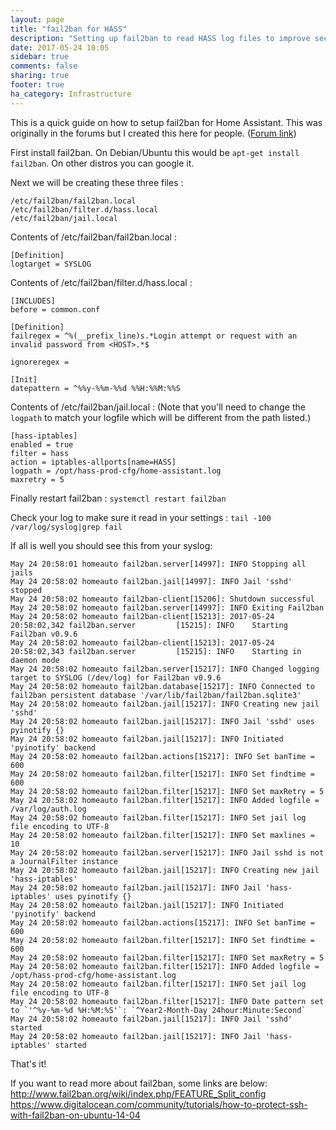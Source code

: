 ```yaml
---
layout: page
title: "fail2ban for HASS"
description: "Setting up fail2ban to read HASS log files to improve security."
date: 2017-05-24 10:05
sidebar: true
comments: false
sharing: true
footer: true
ha_category: Infrastructure
---
```


This is a quick guide on how to setup fail2ban for Home Assistant. This was originally in the forums but I created this here for people. ([Forum link]( https://community.home-assistant.io/t/is-there-a-log-file-for-invalid-logins-blocking-hackers/2892))

First install fail2ban. On Debian/Ubuntu this would be `apt-get install fail2ban`. On other distros you can google it.

Next we will be creating these three files :
```
/etc/fail2ban/fail2ban.local
/etc/fail2ban/filter.d/hass.local
/etc/fail2ban/jail.local
```

Contents of /etc/fail2ban/fail2ban.local :
```
[Definition]
logtarget = SYSLOG
```

Contents of /etc/fail2ban/filter.d/hass.local :
```
[INCLUDES]
before = common.conf

[Definition]
failregex = ^%(__prefix_line)s.*Login attempt or request with an invalid password from <HOST>.*$

ignoreregex =

[Init]
datepattern = ^%%y-%%m-%%d %%H:%%M:%%S

```

Contents of /etc/fail2ban/jail.local : (Note that you'll need to change the `logpath` to match your logfile which will be different from the path listed.)
```
[hass-iptables]
enabled = true
filter = hass
action = iptables-allports[name=HASS]
logpath = /opt/hass-prod-cfg/home-assistant.log
maxretry = 5

```

Finally restart fail2ban : `systemctl restart fail2ban`

Check your log to make sure it read in your settings : `tail -100 /var/log/syslog|grep fail`

If all is well you should see this from your syslog:
```
May 24 20:58:01 homeauto fail2ban.server[14997]: INFO Stopping all jails
May 24 20:58:02 homeauto fail2ban.jail[14997]: INFO Jail 'sshd' stopped
May 24 20:58:02 homeauto fail2ban-client[15206]: Shutdown successful
May 24 20:58:02 homeauto fail2ban.server[14997]: INFO Exiting Fail2ban
May 24 20:58:02 homeauto fail2ban-client[15213]: 2017-05-24 20:58:02,342 fail2ban.server         [15215]: INFO    Starting Fail2ban v0.9.6
May 24 20:58:02 homeauto fail2ban-client[15213]: 2017-05-24 20:58:02,343 fail2ban.server         [15215]: INFO    Starting in daemon mode
May 24 20:58:02 homeauto fail2ban.server[15217]: INFO Changed logging target to SYSLOG (/dev/log) for Fail2ban v0.9.6
May 24 20:58:02 homeauto fail2ban.database[15217]: INFO Connected to fail2ban persistent database '/var/lib/fail2ban/fail2ban.sqlite3'
May 24 20:58:02 homeauto fail2ban.jail[15217]: INFO Creating new jail 'sshd'
May 24 20:58:02 homeauto fail2ban.jail[15217]: INFO Jail 'sshd' uses pyinotify {}
May 24 20:58:02 homeauto fail2ban.jail[15217]: INFO Initiated 'pyinotify' backend
May 24 20:58:02 homeauto fail2ban.actions[15217]: INFO Set banTime = 600
May 24 20:58:02 homeauto fail2ban.filter[15217]: INFO Set findtime = 600
May 24 20:58:02 homeauto fail2ban.filter[15217]: INFO Set maxRetry = 5
May 24 20:58:02 homeauto fail2ban.filter[15217]: INFO Added logfile = /var/log/auth.log
May 24 20:58:02 homeauto fail2ban.filter[15217]: INFO Set jail log file encoding to UTF-8
May 24 20:58:02 homeauto fail2ban.filter[15217]: INFO Set maxlines = 10
May 24 20:58:02 homeauto fail2ban.server[15217]: INFO Jail sshd is not a JournalFilter instance
May 24 20:58:02 homeauto fail2ban.jail[15217]: INFO Creating new jail 'hass-iptables'
May 24 20:58:02 homeauto fail2ban.jail[15217]: INFO Jail 'hass-iptables' uses pyinotify {}
May 24 20:58:02 homeauto fail2ban.jail[15217]: INFO Initiated 'pyinotify' backend
May 24 20:58:02 homeauto fail2ban.actions[15217]: INFO Set banTime = 600
May 24 20:58:02 homeauto fail2ban.filter[15217]: INFO Set findtime = 600
May 24 20:58:02 homeauto fail2ban.filter[15217]: INFO Set maxRetry = 5
May 24 20:58:02 homeauto fail2ban.filter[15217]: INFO Added logfile = /opt/hass-prod-cfg/home-assistant.log
May 24 20:58:02 homeauto fail2ban.filter[15217]: INFO Set jail log file encoding to UTF-8
May 24 20:58:02 homeauto fail2ban.filter[15217]: INFO Date pattern set to `'^%y-%m-%d %H:%M:%S'`: `^Year2-Month-Day 24hour:Minute:Second`
May 24 20:58:02 homeauto fail2ban.jail[15217]: INFO Jail 'sshd' started
May 24 20:58:02 homeauto fail2ban.jail[15217]: INFO Jail 'hass-iptables' started

```

That's it!


If you want to read more about fail2ban, some links are below:
http://www.fail2ban.org/wiki/index.php/FEATURE_Split_config
https://www.digitalocean.com/community/tutorials/how-to-protect-ssh-with-fail2ban-on-ubuntu-14-04
